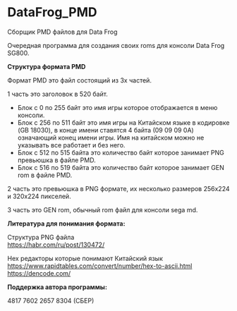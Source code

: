# DataFrog_PMD
Сборщик PMD файлов для Data Frog

Очередная программа для создания своих roms для консоли Data Frog SG800.

**Структура формата PMD**

Формат PMD это файл состоящий из 3х частей.

1 часть это заголовок в 520 байт. <br>
- Блок с 0 по 255 байт это имя игры которое отображается в меню консоли. <br>
- Блок с 256 по 511 байт это имя игры на Китайском языке в кодировке (GB 18030), в конце имени ставятся 4 байта (09 09 09 0A) означающий конец имени игры. Имя на китайском можно не указывать все работает и без него.<br>
- Блок с 512 по 515 байта это количество байт которое занимает PNG превьюшка в файле PMD.<br>
- Блок с 516 по 519 байта  это количество байт которое занимает GEN rom в файле PMD.<br>

2 часть это превьюшка в PNG формате, их несколько размеров 256х224 и 320х224 пикселей.

3 часть это GEN rom, обычный rom файл для консоли sega md.

**Литература для понимания формата:**

Структура PNG файла <br>
https://habr.com/ru/post/130472/

Hex редакторы которые понимают Китайский язык <br>
https://www.rapidtables.com/convert/number/hex-to-ascii.html <br>
https://dencode.com/

**Поддержка автора программы:**

4817 7602 2657 8304 (СБЕР)
